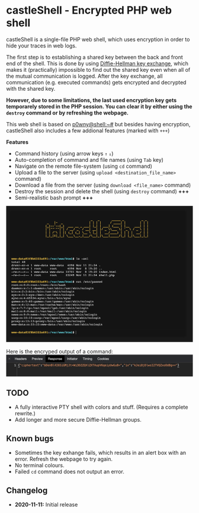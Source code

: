 # castleShell - Encrypted PHP web shell

castleShell is a single-file PHP web shell, which uses encryption in order to hide your traces in web logs.

The first step is to establishing a shared key between the back and front end of the shell. This is done by using [Diffie-Hellman key exchange](https://en.wikipedia.org/wiki/Diffie%E2%80%93Hellman_key_exchange), which makes it (practically) impossible to find out the shared key even when all of the mutual communication is logged.
After the key exchange, all communication (e.g. executed commands) gets encrypted and decrypted with the shared key. 

**However, due to some limitations, the last used encryption key gets temporarely stored in the PHP session. You can clear it by either using the `destroy` command or by refreshing the webpage.** 

This web shell is based on [p0wny@shell:~#](https://github.com/flozz/p0wny-shell) but besides having encryption, castleShell also includes a few addional features (marked with `+++`)

**Features**
* Command history (using arrow keys `↑` `↓`)
* Auto-completion of command and file names (using `Tab` key)
* Navigate on the remote file-system (using `cd` command)
* Upload a file to the server (using `upload <destination_file_name>` command)
* Download a file from the server (using `download <file_name>` command)
* Destroy the session and delete the shell (using `destroy` command) **+++**
* Semi-realistic bash prompt **+++**

![Screenshot](./screenshot.png)

Here is the encryped output of a command:
![Screenshot](./image.png)

## TODO
* A fully interactive PTY shell with colors and stuff. (Requires a complete rewrite.)
* Add longer and more secure Diffie-Hellman groups.

## Known bugs
* Sometimes the key exhange fails, which results in an alert box with an error. Refresh the webpage to try again.
* No terminal colours.
* Failed `cd` command does not output an error.


## Changelog
* **2020-11-11:** Initial release
